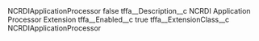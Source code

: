 <?xml version="1.0" encoding="UTF-8"?>
<CustomMetadata xmlns="http://soap.sforce.com/2006/04/metadata" xmlns:xsi="http://www.w3.org/2001/XMLSchema-instance" xmlns:xsd="http://www.w3.org/2001/XMLSchema">
    <label>NCRDIApplicationProcessor</label>
    <protected>false</protected>
    <values>
        <field>tffa__Description__c</field>
        <value xsi:type="xsd:string">NCRDI Application Processor Extension</value>
    </values>
    <values>
        <field>tffa__Enabled__c</field>
        <value xsi:type="xsd:boolean">true</value>
    </values>
    <values>
        <field>tffa__ExtensionClass__c</field>
        <value xsi:type="xsd:string">NCRDIApplicationProcessor</value>
    </values>
</CustomMetadata>
